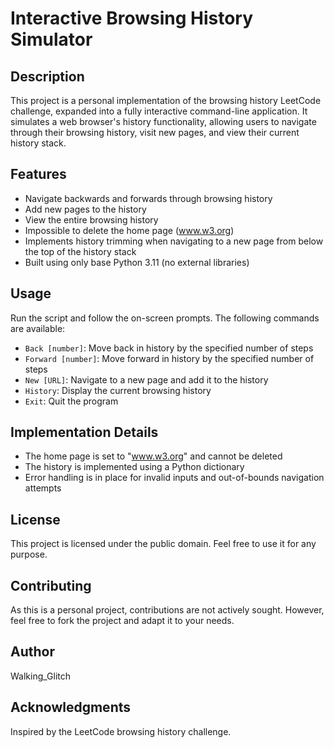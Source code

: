 # Interactive Browsing History Simulator

## Description

This project is a personal implementation of the browsing history LeetCode challenge, expanded into a fully interactive command-line application. It simulates a web browser's history functionality, allowing users to navigate through their browsing history, visit new pages, and view their current history stack.

## Features

- Navigate backwards and forwards through browsing history
- Add new pages to the history
- View the entire browsing history
- Impossible to delete the home page (www.w3.org)
- Implements history trimming when navigating to a new page from below the top of the history stack
- Built using only base Python 3.11 (no external libraries)

## Usage

Run the script and follow the on-screen prompts. The following commands are available:

- `Back [number]`: Move back in history by the specified number of steps
- `Forward [number]`: Move forward in history by the specified number of steps
- `New [URL]`: Navigate to a new page and add it to the history
- `History`: Display the current browsing history
- `Exit`: Quit the program

## Implementation Details

- The home page is set to "www.w3.org" and cannot be deleted
- The history is implemented using a Python dictionary
- Error handling is in place for invalid inputs and out-of-bounds navigation attempts

## License

This project is licensed under the public domain. Feel free to use it for any purpose.

## Contributing

As this is a personal project, contributions are not actively sought. However, feel free to fork the project and adapt it to your needs.

## Author

Walking_Glitch

## Acknowledgments

Inspired by the LeetCode browsing history challenge.
